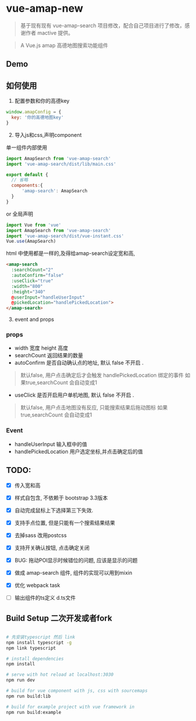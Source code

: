 # vue-amap-new

> 基于现有现有 vue-amap-search 项目修改，配合自己项目进行了修改，感谢作者 mactive 提供。

> A Vue.js amap 高德地图搜索功能组件

## Demo



## 如何使用

1. 配置参数和你的高德key

```javascript
window.amapConfig = {
  key: '你的高德地图key'
}
```
2. 导入js和css,声明component

单一组件内部使用
```javascript
import AmapSearch from 'vue-amap-search'
import 'vue-amap-search/dist/lib/main.css'

export default {
  // 省略
  components:{
      'amap-search': AmapSearch
  }
}
```
or 全局声明

```javascript
import Vue from 'vue'
import AmapSearch from 'vue-amap-search'
import 'vue-amap-search/dist/vue-instant.css'
Vue.use(AmapSearch)
```

html 中使用都是一样的,及得给amap-search设定宽和高,
```html
<amap-search 
  :searchCount="2"
  :autoConfirm="false"
  :useClick="true"
  :width="800"
  :height="340"
  @userInput="handleUserInput"
  @pickedLocation="handlePickedLocation">
</amap-search>
```

3. event and props

### props
* width 宽度
  height 高度
* searchCount 返回结果的数量
* autoConfirm 是否自动确认点的地址, 默认 false 不开启 . 
> 默认false, 用户点击确定后才会触发 handlePickedLocation 绑定的事件
> 如果true,searchCount 会自动变成1
* useClick 是否开启用户单机地图, 默认 false 不开启 . 
> 默认false, 用户点击地图没有反应, 只能搜索结果后拖动图标
> 如果true,searchCount 会自动变成1


### Event
* handleUserInput 输入框中的值
* handlePickedLocation 用户选定坐标,并点击确定后的值



## TODO: 
- [x] 传入宽和高
- [x] 样式自包含, 不依赖于 bootstrap 3.3版本
- [x] 自动完成鼠标上下选择第三下失效.
- [x] 支持手点位置, 但是只能有一个搜索结果结果
- [x] 去掉sass 改用postcss
- [x] 支持开关确认按钮, 点击确定关闭
- [x] BUG: 拖动POI显示时候错位的问题, 应该是显示的问题
- [x] 做成 amap-search 组件, 组件的实现可以用到mixin
- [x] 优化 webpack task
- [ ] 输出组件的ts定义 d.ts文件



## Build Setup 二次开发或者fork

``` bash

# 先安装typescript 然后 link
npm install typescript -g
npm link typescript

# install dependencies
npm install

# serve with hot reload at localhost:3030
npm run dev

# build for vue component with js, css with sourcemaps
npm run build:lib

# build for example project with vue framework in
npm run build:example



```
